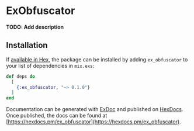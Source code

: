 # ExObfuscator

**TODO: Add description**

## Installation

If [available in Hex](https://hex.pm/docs/publish), the package can be installed
by adding `ex_obfuscator` to your list of dependencies in `mix.exs`:

```elixir
def deps do
  [
    {:ex_obfuscator, "~> 0.1.0"}
  ]
end
```

Documentation can be generated with [ExDoc](https://github.com/elixir-lang/ex_doc)
and published on [HexDocs](https://hexdocs.pm). Once published, the docs can
be found at [https://hexdocs.pm/ex_obfuscator](https://hexdocs.pm/ex_obfuscator).

